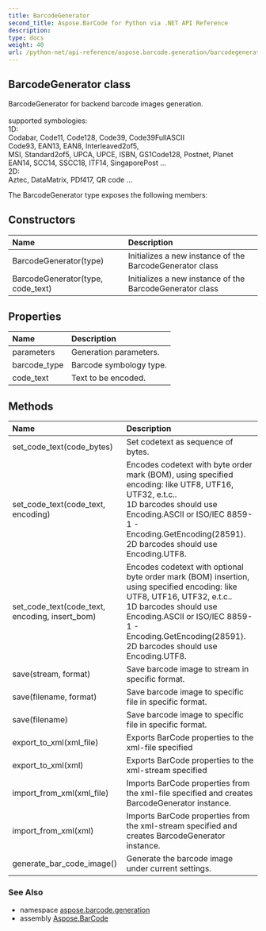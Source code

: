 ```yaml
---
title: BarcodeGenerator
second_title: Aspose.BarCode for Python via .NET API Reference
description: 
type: docs
weight: 40
url: /python-net/api-reference/aspose.barcode.generation/barcodegenerator/
---
```


## BarcodeGenerator class

BarcodeGenerator for backend barcode images generation.<br/>            <br/>            supported symbologies:<br/>            1D:<br/>            Codabar, Code11, Code128, Code39, Code39FullASCII<br/>            Code93, EAN13, EAN8, Interleaved2of5,<br/>            MSI, Standard2of5, UPCA, UPCE, ISBN, GS1Code128, Postnet, Planet<br/>            EAN14, SCC14, SSCC18, ITF14, SingaporePost ...<br/>            2D:<br/>            Aztec, DataMatrix, PDf417, QR code ...

The BarcodeGenerator type exposes the following members:
## Constructors
| Name | Description |
| :- | :- |
|BarcodeGenerator(type)|Initializes a new instance of the BarcodeGenerator class|
|BarcodeGenerator(type, code_text)|Initializes a new instance of the BarcodeGenerator class|
## Properties
| Name | Description |
| :- | :- |
|parameters|Generation parameters.|
|barcode_type|Barcode symbology type.|
|code_text|Text to be encoded.|
## Methods
| Name | Description |
| :- | :- |
|set_code_text(code_bytes)|Set codetext as sequence of bytes.|
|set_code_text(code_text, encoding)|Encodes codetext with byte order mark (BOM), using specified encoding: like UTF8, UTF16, UTF32, e.t.c..<br/>            1D barcodes should use Encoding.ASCII or ISO/IEC 8859-1 - Encoding.GetEncoding(28591). 2D barcodes should use Encoding.UTF8.|
|set_code_text(code_text, encoding, insert_bom)|Encodes codetext with optional byte order mark (BOM) insertion, using specified encoding: like UTF8, UTF16, UTF32, e.t.c..<br/>            1D barcodes should use Encoding.ASCII or ISO/IEC 8859-1 - Encoding.GetEncoding(28591). 2D barcodes should use Encoding.UTF8.|
|save(stream, format)|Save barcode image to stream in specific format.|
|save(filename, format)|Save barcode image to specific file in specific format.|
|save(filename)|Save barcode image to specific file in specific format.|
|export_to_xml(xml_file)|Exports BarCode properties to the xml-file specified|
|export_to_xml(xml)|Exports BarCode properties to the xml-stream specified|
|import_from_xml(xml_file)|Imports BarCode properties from the xml-file specified and creates BarcodeGenerator instance.|
|import_from_xml(xml)|Imports BarCode properties from the xml-stream specified and creates BarcodeGenerator instance.|
|generate_bar_code_image()|Generate the barcode image under current settings.|

### See Also

* namespace [aspose.barcode.generation](/barcode/python-net/api-reference/aspose.barcode.generation/)
* assembly [Aspose.BarCode](/barcode/python-net/api-reference/)

